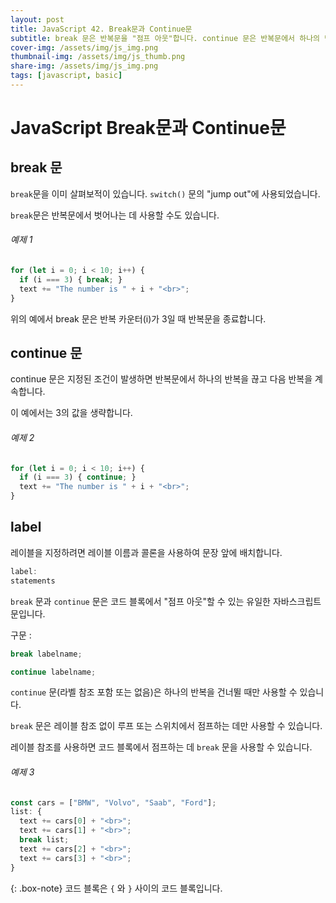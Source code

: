 ```yaml
---
layout: post
title: JavaScript 42. Break문과 Continue문
subtitle: break 문은 반복문을 "점프 아웃"합니다. continue 문은 반복문에서 하나의 반복을 "점프"합니다.
cover-img: /assets/img/js_img.png
thumbnail-img: /assets/img/js_thumb.png
share-img: /assets/img/js_img.png
tags: [javascript, basic]
---
```


# JavaScript Break문과 Continue문

## break 문

```break```문을 이미 살펴보적이 있습니다. ```switch()``` 문의 "jump out"에 사용되었습니다.

```break```문은 반복문에서 벗어나는 데 사용할 수도 있습니다.

###### 예제 1

```javascript
for (let i = 0; i < 10; i++) {
  if (i === 3) { break; }
  text += "The number is " + i + "<br>";
}
```

위의 예에서 break 문은 반복 카운터(i)가 3일 때 반복문을 종료합니다.

## continue 문

continue 문은 지정된 조건이 발생하면 반복문에서 하나의 반복을 끊고 다음 반복을 계속합니다.

이 예에서는 3의 값을 생략합니다.

###### 예제 2

```javascript
for (let i = 0; i < 10; i++) {
  if (i === 3) { continue; }
  text += "The number is " + i + "<br>";
}
```

## label

레이블을 지정하려면 레이블 이름과 콜론을 사용하여 문장 앞에 배치합니다.

```javascript
label:
statements
```

```break``` 문과 ```continue``` 문은 코드 블록에서 "점프 아웃"할 수 있는 유일한 자바스크립트 문입니다.

구문 :

```javascript
break labelname;

continue labelname;
```

```continue``` 문(라벨 참조 포함 또는 없음)은 하나의 반복을 건너뛸 때만 사용할 수 있습니다.

```break``` 문은 레이블 참조 없이 루프 또는 스위치에서 점프하는 데만 사용할 수 있습니다.

레이블 참조를 사용하면 코드 블록에서 점프하는 데 ```break``` 문을 사용할 수 있습니다.

###### 예제 3

```javascript
const cars = ["BMW", "Volvo", "Saab", "Ford"];
list: {
  text += cars[0] + "<br>";
  text += cars[1] + "<br>";
  break list;
  text += cars[2] + "<br>";
  text += cars[3] + "<br>";
}
```

{: .box-note}
코드 블록은 ```{``` 와 ```}``` 사이의 코드 블록입니다.

